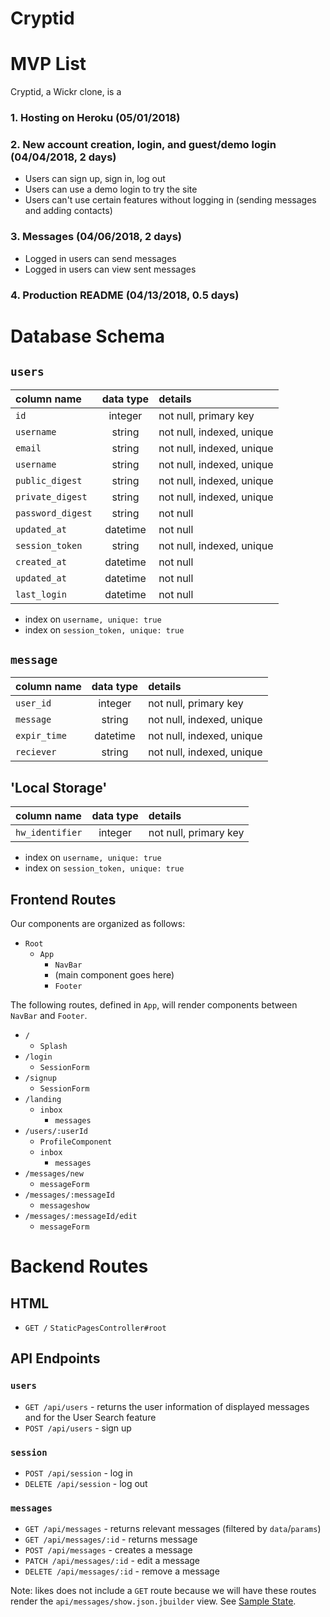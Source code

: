 # Cryptid

# MVP List

Cryptid, a Wickr clone, is a

### 1. Hosting on Heroku (05/01/2018)

### 2. New account creation, login, and guest/demo login (04/04/2018, 2 days)
  + Users can sign up, sign in, log out
  + Users can use a demo login to try the site
  + Users can't use certain features without logging in (sending messages and adding contacts)

### 3. Messages (04/06/2018, 2 days)
  + Logged in users can send messages
  + Logged in users can view sent messages

### 4. Production README (04/13/2018, 0.5 days)

# Database Schema

## `users`
| column name       | data type | details                   |
|:------------------|:---------:|:--------------------------|
| `id`              | integer   | not null, primary key     |
| `username`        | string    | not null, indexed, unique |
| `email`           | string    | not null, indexed, unique |
| `username`        | string    | not null, indexed, unique |
| `public_digest`   | string    | not null, indexed, unique |
| `private_digest`  | string    | not null, indexed, unique |
| `password_digest` | string    | not null                  |
| `updated_at`      | datetime  | not null                  |
| `session_token`   | string    | not null, indexed, unique |
| `created_at`      | datetime  | not null                  |
| `updated_at`      | datetime  | not null                  |
| `last_login`      | datetime  | not null                  |

+ index on `username, unique: true`
+ index on `session_token, unique: true`

## `message`
| column name       | data type | details                   |
|:------------------|:---------:|:--------------------------|
| `user_id`         | integer   | not null, primary key     |
| `message`         | string    | not null, indexed, unique |
| `expir_time`      | datetime  | not null, indexed, unique |
| `reciever`        | string    | not null, indexed, unique |

## 'Local Storage'
| column name       | data type | details                   |
|:------------------|:---------:|:--------------------------|
| `hw_identifier`   | integer   | not null, primary key     |


+ index on `username, unique: true`
+ index on `session_token, unique: true`

## Frontend Routes
Our components are organized as follows:
+ `Root`
  + `App`
    + `NavBar`
    + (main component goes here)
    + `Footer`

The following routes, defined in `App`, will render components between `NavBar` and `Footer`.

+ `/`
  + `Splash`
+ `/login`
  + `SessionForm`
+ `/signup`
  + `SessionForm`
+ `/landing`
  + `inbox`
    + `messages`
+ `/users/:userId`
  + `ProfileComponent`
  + `inbox`
    + `messages`
+ `/messages/new`
  + `messageForm`
+ `/messages/:messageId`
  + `messageshow`
+ `/messages/:messageId/edit`
  + `messageForm`
  
# Backend Routes

## HTML

+ `GET /` `StaticPagesController#root`

## API Endpoints

### `users`
+ `GET /api/users` - returns the user information of displayed messages and for the User Search feature
+ `POST /api/users` - sign up

### `session`
+ `POST /api/session` - log in
+ `DELETE /api/session` - log out

### `messages`
+ `GET /api/messages` - returns relevant messages (filtered by `data`/`params`)
+ `GET /api/messages/:id` - returns message
+ `POST /api/messages` - creates a message
+ `PATCH /api/messages/:id` - edit a message
+ `DELETE /api/messages/:id` - remove a message

Note: likes does not include a `GET` route because we will have these routes render the `api/messages/show.json.jbuilder` view. See [Sample State](sample-state).  
